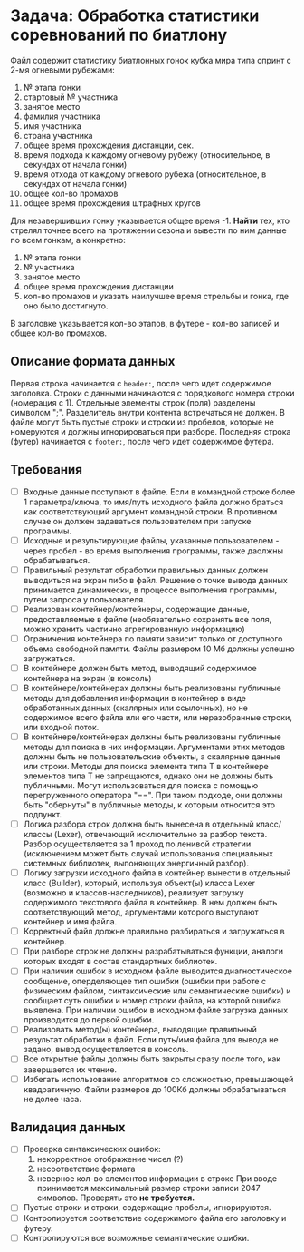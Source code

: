 # Задача: Обработка статистики соревнований по биатлону
Файл содержит статистику биатлонных гонок кубка мира типа спринт с 2-мя огневыми рубежами:
1. № этапа гонки
2. стартовый № участника
3. занятое место
4. фамилия участника
5. имя участника
6. страна участника
7. общее время прохождения дистанции, сек.
8. время подхода к каждому огневому рубежу (относительное, в секундах от начала гонки)
9. время отхода от каждому огневого рубежа (относительное, в секундах от начала гонки)
10. общее кол-во промахов
11. общее время прохождения штрафных кругов

Для незавершивших гонку указывается общее время -1. 
**Найти** тех, кто стрелял точнее всего на протяжении сезона и вывести по ним данные по всем гонкам, а конкретно:
1. № этапа гонки
2. № участника
3. занятое место
4. общее время прохождения дистанции
5. кол-во промахов
и указать наилучшее время стрельбы и гонка, где оно было достигнуто.

В заголовке указывается кол-во этапов, в футере - кол-во записей и общее кол-во промахов.

## Описание формата данных
Первая строка начинается с `header:`, после чего идет содержимое заголовка. Строки с данными начинаются с порядкового номера строки 
(номерация с 1). Отдельные элементы строк (поля) разделены символом ";". Разделитель внутри контента встречаться не должен. В файле могут
быть пустые строки и строки из пробелов, которые не номеруются и должны игнорироваться при разборе. Последняя строка (футер) начинается с `footer:`, после чего идет содержимое футера.

## Требования
- [ ] Входные данные поступают в файле. Если в командной строке более 1 параметра/ключа, то имя/путь исходного файла должно браться как соответствующий аргумент командной строки. В противном случае он должен задаваться пользователем при запуске программы.
- [ ] Исходные и результирующие файлы, указанные пользователем - через пробел - во время выполнения программы, также даолжны обрабатываться.
- [ ] Правильный результат обработки правильных данных должен выводиться на экран либо в файл. Решение о точке вывода данных принимается динамически, в процессе выполнения программы, путем запроса у пользователя.
- [ ] Реализован контейнер/контейнеры, содержащие данные, предоставляемые в файле (необязательно сохранять все поля, можно хранить частично агрегированную информацию)
- [ ] Ограничения контейнера по памяти зависит только от доступного объема свободной памяти. Файлы размером 10 Мб должны успешно загружаться.
- [ ] В контейнере должен быть метод, выводящий содержимое контейнера на экран (в консоль)
- [ ] В контейнере/контейнерах должны быть реализованы публичные методы для добавления информации в контейнер в виде обработанных данных (скалярных или ссылочных), но не содержимое всего файла или его части, или неразобранные строки, или входной поток.
- [ ] В контейнере/контейнерах должны быть реализованы публичные методы для поиска в них информации. Аргументами этих методов должны быть не пользовательские объекты, а скалярные данные или строки. Методы для поиска элемента типа Т в контейнере элементов типа Т не запрещаются, однако они не должны быть публичными. Могут использоваться для поиска с помощью перегруженного оператора "==". При таком подходе, они должны быть "обернуты" в публичные методы, к которым относится это подпункт.
- [ ] Логика разбора строк должна быть вынесена в отдельный класс/классы (Lexer), отвечающий исключительно за разбор текста. Разбор осуществляется за 1 проход по ленивой стратегии (исключением может быть случай использования специальных системных библиотек, выпоняющих энергичный разбор).
- [ ] Логику загрузки исходного файла в контейнер вынести в отдельный класс (Builder), который, используя объект(ы) класса Lexer (возможно и классов-наследников), реализует загрузку содержимого текстового файла в контейнер. В нем должен быть соответствующий метод, аргументами которого выступают контейнер и имя файла.
- [ ] Корректный файл должне правильно разбираться и загружаться в контейнер.
- [ ] При разборе строк не должны разрабатываться функции, аналоги которых входят в состав стандартных библиотек.
- [ ] При наличии ошибок в исходном файле выводится диагностическое сообщение, оперделяющее тип ошибки (ошибки при работе с физическим файлом, синтаксические или семантические ошибки) и сообщает суть ошибки и номер строки файла, на которой ошибка выявлена. При наличии ошибок в исходном файле загрузка данных производится до первой ошибки.
- [ ] Реализовать метод(ы) контейнера, выводящие правильный результат обработки в файл. Если путь/имя файла для вывода не задано, вывод осуществляется в консоль.
- [ ] Все открытые файлы должны быть закрыты сразу после того, как завершается их чтение.
- [ ] Избегать использование алгоритмов со сложностью, превышающей квадратичную. Файли размеров до 100Кб должны обрабатываться не долее часа.

## Валидация данных
- [ ] Проверка синтаксических ошибок:
  1. некорректное отображение чисел (?)
  2. несоответствие формата
  3. неверное кол-во элементов информации в строке
При вводе принимается максимальный размер строки записи 2047 символов. Проверять это **не требуется.**
- [ ] Пустые строки и строки, содержащие пробелы, игнорируются.
- [ ] Контролируется соответствие содержимого файла его заголовку и футеру.
- [ ] Контролируются все возможные семантические ошибки.
